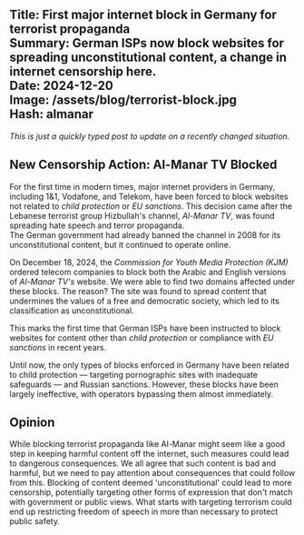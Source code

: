 Title: First major internet block in Germany for terrorist propaganda  
Summary: German ISPs now block websites for spreading unconstitutional content, a change in internet censorship here.  
Date: 2024-12-20  
Image: /assets/blog/terrorist-block.jpg  
Hash: almanar  
---------
*This is just a quickly typed post to update on a recently changed situation.*
## New Censorship Action: Al-Manar TV Blocked  

For the first time in modern times, major internet providers in Germany, including 1&1, Vodafone, and Telekom, 
have been forced to block websites not related to *child protection* or *EU sanctions*. 
This decision came after the Lebanese terrorist group Hizbullah's channel, *Al-Manar TV*, 
was found spreading hate speech and terror propaganda.  
The German government had already banned the channel in 2008 for its unconstitutional content, 
but it continued to operate online.  

On December 18, 2024, the *Commission for Youth Media Protection (KJM)* ordered telecom companies to block both the 
Arabic and English versions of *Al-Manar TV's* website. 
We were able to find two domains affected under these blocks.
The reason? The site was found to spread content that undermines the values of a free and democratic society, 
which led to its classification as unconstitutional.  

This marks the first time that German ISPs have been instructed to block websites for content other 
than *child protection* or compliance with *EU sanctions* in recent years.

Until now, the only types of blocks enforced in Germany have been related to child protection —
targeting pornographic sites with inadequate safeguards — and Russian sanctions. 
However, these blocks have been largely ineffective, with operators bypassing them almost immediately.  

## Opinion
While blocking terrorist propaganda like Al-Manar might seem like a good step in keeping harmful content off the internet,
such measures could lead to dangerous consequences. 
We all agree that such content is bad and harmful, but we need to pay attention about consequences that could follow from this. 
Blocking of content deemed 'unconstitutional' could lead to more censorship, 
potentially targeting other forms of expression that don't match with government or public views. 
What starts with targeting terrorism could end up restricting freedom of speech in more than necessary 
to protect public safety.
